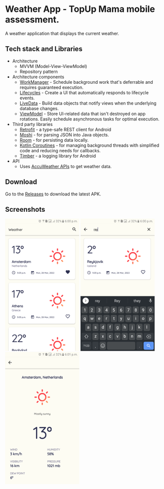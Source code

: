 # Weather App - TopUp Mama mobile assessment.
A weather application that displays the current weather.

## Tech stack and Libraries
* Architecture
  * MVVM (Model-View-ViewModel)
  * Repository pattern
* Architecture components
  * [WorkManager](https://developer.android.com/topic/libraries/architecture/workmanager) - Schedule background work that's deferrable and requires guaranteed execution.
  * [Lifecycles](https://developer.android.com/topic/libraries/architecture/lifecycle) - Create a UI that automatically responds to lifecycle events.
  * [LiveData](https://developer.android.com/topic/libraries/architecture/livedata) - Build data objects that notify views when the underlying database changes.
  * [ViewModel](https://developer.android.com/topic/libraries/architecture/viewmodel) - Store UI-related data that isn't destroyed on app rotations. Easily schedule asynchronous tasks for optimal execution.
* Third party libraries 
  * [Retrofit](https://square.github.io/retrofit/) - a type-safe REST client for Android
  * [Moshi](https://github.com/square/moshi) - for parsing JSON into Java objects.
  * [Room](https://github.com/square/moshi) - for persisting data locally.
  * [Kotlin Coroutines](https://kotlinlang.org/docs/coroutines-overview.html) - for managing background threads with simplified code and reducing needs for callbacks.
  * [Timber](https://github.com/JakeWharton/timber) - a logging library for Android
 * API
   * Uses [AccuWeather APIs](https://developer.accuweather.com/) to get weather data.
 ## Download
 Go to the [Releases](https://github.com/davidwekesar/weather-app/releases) to download the latest APK.

## Screenshots
<div>
  <img src="screenshots/home_screen.png" width="240">
  <img src="screenshots/search_screen.png" width="240">
  <img src="screenshots/details_screen.png" width="240">
</div>

